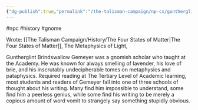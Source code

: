 ```yaml
---
{"dg-publish":true,"permalink":"/the-talisman-campaign/np-cs/guntherglint-brindswallow-gemeyer/","noteIcon":""}
---
```


#npc #history #gnome

Wrote: [[The Talisman Campaign/History/The Four States of Matter\|The Four States of Matter]], The Metaphysics of Light, 

Guntherglint Brindswallow Gemeyer was a gnomish scholar who taught at the Academy. He was known for always smelling of lavender, his love of brie, and his inscrutably undecipherable tomes on metaphysics and pataphysics. Required reading at The Tertiary Level of Academic learning, most students and readers of Gemeyer fall into one of three schools of thought about his writing. Many find him impossible to understand, some find him a peerless genius, while some find his writing to be merely a copious amount of word vomit to strangely say something stupidly obvious.